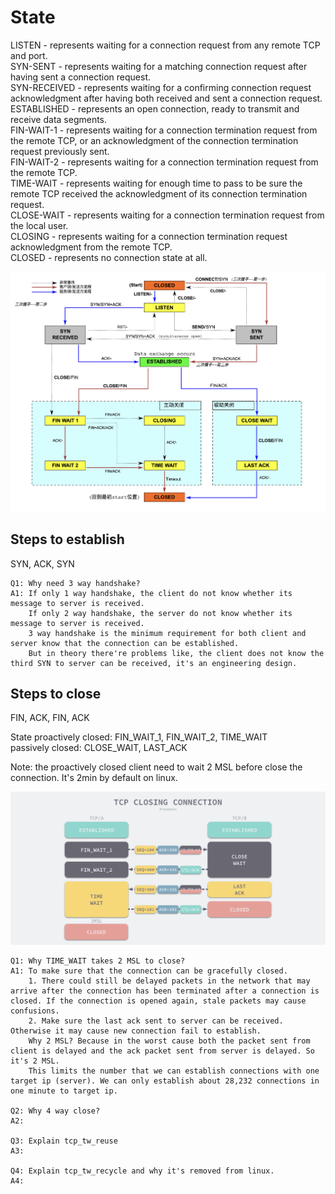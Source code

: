 # State
LISTEN - represents waiting for a connection request from any remote TCP and port.  
SYN-SENT - represents waiting for a matching connection request after having sent a connection request.  
SYN-RECEIVED - represents waiting for a confirming connection request acknowledgment after having both received and sent a connection request.  
ESTABLISHED - represents an open connection, ready to transmit and receive data segments.  
FIN-WAIT-1 - represents waiting for a connection termination request from the remote TCP, or an acknowledgment of the connection termination request previously sent.  
FIN-WAIT-2 - represents waiting for a connection termination request from the remote TCP.  
TIME-WAIT - represents waiting for enough time to pass to be sure the remote TCP received the acknowledgment of its connection termination request.  
CLOSE-WAIT - represents waiting for a connection termination request from the local user.  
CLOSING - represents waiting for a connection termination request acknowledgment from the remote TCP.  
CLOSED - represents no connection state at all.  

![image](tcp_state_diagram.jpg)

## Steps to establish
SYN, ACK, SYN  

```
Q1: Why need 3 way handshake?
A1: If only 1 way handshake, the client do not know whether its message to server is received.
    If only 2 way handshake, the server do not know whether its message to server is received.
    3 way handshake is the minimum requirement for both client and server know that the connection can be established.
    But in theory there're problems like, the client does not know the third SYN to server can be received, it's an engineering design. 
```

## Steps to close
FIN, ACK, FIN, ACK  

State
proactively closed: FIN_WAIT_1, FIN_WAIT_2, TIME_WAIT  
passively closed: CLOSE_WAIT, LAST_ACK  

Note: the proactively closed client need to wait 2 MSL before close the connection. It's 2min by default on linux.  

![image](tcp_close.png)

```
Q1: Why TIME_WAIT takes 2 MSL to close?
A1: To make sure that the connection can be gracefully closed. 
    1. There could still be delayed packets in the network that may arrive after the connection has been terminated after a connection is closed. If the connection is opened again, stale packets may cause confusions.
    2. Make sure the last ack sent to server can be received. Otherwise it may cause new connection fail to establish.
    Why 2 MSL? Because in the worst cause both the packet sent from client is delayed and the ack packet sent from server is delayed. So it's 2 MSL.
    This limits the number that we can establish connections with one target ip (server). We can only establish about 28,232 connections in one minute to target ip. 

Q2: Why 4 way close?
A2: 

Q3: Explain tcp_tw_reuse
A3:

Q4: Explain tcp_tw_recycle and why it's removed from linux.
A4:
```